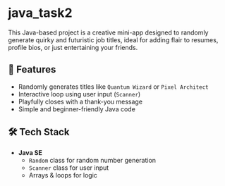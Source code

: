 # java_task2
This Java-based project is a creative mini-app designed to randomly generate quirky and futuristic job titles, ideal for adding flair to resumes, profile bios, or just entertaining your friends.
## 🚀 Features

- Randomly generates titles like `Quantum Wizard` or `Pixel Architect`
- Interactive loop using user input (`Scanner`)
- Playfully closes with a thank-you message
- Simple and beginner-friendly Java code

## 🛠️ Tech Stack

- **Java SE**
  - `Random` class for random number generation
  - `Scanner` class for user input
  - Arrays & loops for logic
